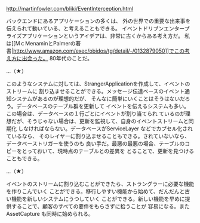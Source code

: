 http://martinfowler.com/bliki/EventInterception.html

バックエンドにあるアプリケーションの多くは、
外の世界での重要な出来事を伝えられて動いている、と考えることもできる。
イベントドリブンエンタープライズアプリケーションというアイデアは、非常に古くからある考え方だ。
私は[[MｃMenaminとPalmerの著書|http://www.amazon.com/exec/obidos/tg/detail/-/0132879050]]でこの考え方に出会った。
80年代のことだ。

...（★）

このようなシステムに対しては、StrangerApplicationを作成して、イベントのストリームに
割り込ませることができる。メッセージ伝達ベースのイベント通知システムがあるのが理想的だが、
そんなに簡単にいくことはそうはないだろう。データベースのテーブル群を更新して
イベントを伝えるシステムも多い。この場合は、データベースの１行ごとにイベントが割り当てられ
ているのが理想だが、そうじゃない場合は、更新を監視して、自身のイベントストリームと同期化
しなければならない。データベースがServiceLayer などでカプセル化されているなら、
そのレイヤーに割り込ませることもできる。されていないなら、データベーストリガーを使うのも
良い手だ。最悪の最悪の場合、テーブルのコピーをとっておいて、現時点のテーブルとの差異を
とることで、更新を見つけることもできる。

...（★）

イベントのストリームに割り込むことができたら、ストラングラーに必要な機能を作りこんでいく
ことができる。移行しやすい機能から始めて、だんだんと古い機能を新しいシステムにうつしていく
ことができる。新しい機能を早めに提供することで、顧客のすべての要件をもらさずに拾うことが
容易になる。またAssetCapture も同時に始められる。
